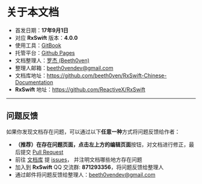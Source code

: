 # 关于本文档

* 首发日期：**17年9月1日**
* 对应 **RxSwift** 版本：**4.0.0**
* 使用工具：[GitBook](https://www.gitbook.com)
* 托管平台：[Github Pages](https://pages.github.com)
* 文档整理人：[罗杰 (Beeth0ven)](https://github.com/beeth0ven)
* 整理人邮箱：<beeth0vendev@gmail.com>
* 文档库地址：https://github.com/beeth0ven/RxSwift-Chinese-Documentation
* **RxSwift** 地址：https://github.com/ReactiveX/RxSwift

---

## 问题反馈

如果你发现文档存在问题，可以通过以下**任意一种**方式将问题反馈给作者：
  * **（推荐）**在存在问题页面，点击左上方的**编辑页面**按钮，对文档进行修正，最后提交 [Pull Request](https://help.github.com/articles/about-pull-requests/)
  * 前往 [文档库](https://github.com/beeth0ven/RxSwift-Chinese-Documentation) 提 [issues](https://github.com/beeth0ven/RxSwift-Chinese-Documentation/issues)， 并注明文档哪些地方存在问题
  * 加入到 **RxSwift** QQ 交流群: **871293356**，将问题反馈给整理人
  * 通过邮件将问题反馈给整理人：<beeth0vendev@gmail.com>
